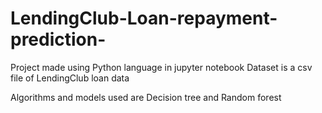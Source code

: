 # LendingClub-Loan-repayment-prediction-

Project made using Python language in jupyter notebook 
Dataset is a csv file of LendingClub loan data

Algorithms and models used are Decision tree and Random forest

